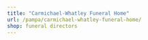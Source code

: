 ```yaml
---
title: "Carmichael-Whatley Funeral Home"
url: /pampa/carmichael-whatley-funeral-home/
shop: funeral directors
---
```

